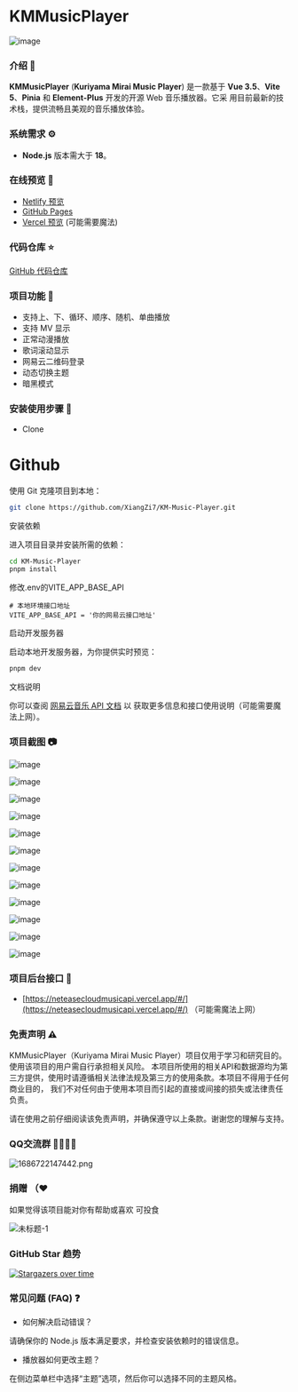 # KMMusicPlayer

![image](https://github.com/user-attachments/assets/fd134863-7f30-4f43-8ff7-83563df27221)

### 介绍 📖

**KMMusicPlayer** (**Kuriyama Mirai Music Player**) 是一款基于 **Vue
3.5**、**Vite 5**、**Pinia** 和 **Element-Plus** 开发的开源 Web 音乐播放器。它采
用目前最新的技术栈，提供流畅且美观的音乐播放体验。

### 系统需求 ⚙️

- **Node.js** 版本需大于 **18**。

### 在线预览 👀

- [Netlify 预览](https://kmmusic.netlify.app)
- [GitHub Pages](https://xiangzi7.github.io/KM-Music-Player/)
- [Vercel 预览](https://kmmusic.vercel.app) (可能需要魔法)

### 代码仓库 ⭐

[GitHub 代码仓库](https://github.com/XiangZi7/KM-Music-Player)

### 项目功能 🔨

- 支持上、下、循环、顺序、随机、单曲播放
- 支持 MV 显示
- 正常动漫播放
- 歌词滚动显示
- 网易云二维码登录
- 动态切换主题
- 暗黑模式

### 安装使用步骤 📔

- Clone

# Github

使用 Git 克隆项目到本地：

```bash
git clone https://github.com/XiangZi7/KM-Music-Player.git
```

安装依赖

进入项目目录并安装所需的依赖：

```bash
cd KM-Music-Player
pnpm install
```

修改.env的VITE_APP_BASE_API

```
# 本地环境接口地址
VITE_APP_BASE_API = '你的网易云接口地址'
```

启动开发服务器

启动本地开发服务器，为你提供实时预览：

```bash
pnpm dev
```

文档说明

你可以查阅 [网易云音乐 API 文档](https://neteasecloudmusicapi.vercel.app/#/) 以
获取更多信息和接口使用说明（可能需要魔法上网）。

### 项目截图 📷

![image](https://github.com/user-attachments/assets/32acc6db-4a70-49bf-a1ce-8209e8489da1)

![image](https://github.com/user-attachments/assets/7fd7d3f4-1b10-4cba-abc4-2fe8e2be679d)

![image](https://github.com/user-attachments/assets/2c71aa45-00bb-42f4-b1b3-dcff8cb52c97)

![image](https://github.com/user-attachments/assets/22d01b96-6396-463e-a3fb-1c5aa42b155d)

![image](https://github.com/user-attachments/assets/af25b635-382b-41cc-b854-415455714840)

![image](https://github.com/user-attachments/assets/fa0725ae-daa3-4da3-82a4-1b446db94c12)

![image](https://github.com/user-attachments/assets/ef6ca0e4-31f7-467d-a4da-035a32adc2e1)

![image](https://github.com/user-attachments/assets/d775e745-0304-41bc-a182-6607a3cbfd47)

![image](https://github.com/user-attachments/assets/5b79f12e-d3ae-4b09-9711-2a54b784f945)

![image](https://github.com/user-attachments/assets/d9f4695f-bd3a-47a7-a36e-6c8cea336a6f)

![image](https://github.com/user-attachments/assets/54657969-0b07-4c94-9f48-e723f94e6695)

![image](https://github.com/user-attachments/assets/7bb5482f-5384-4d03-b2be-7949e0ce7f59)


### 项目后台接口 🧩

- [https://neteasecloudmusicapi.vercel.app/#/](https://neteasecloudmusicapi.vercel.app/#/)
  （可能需魔法上网）

### 免责声明  ⚠️
KMMusicPlayer（Kuriyama Mirai Music Player）项目仅用于学习和研究目的。使用该项目的用户需自行承担相关风险。
本项目所使用的相关API和数据源均为第三方提供，使用时请遵循相关法律法规及第三方的使用条款。本项目不得用于任何商业目的，
我们不对任何由于使用本项目而引起的直接或间接的损失或法律责任负责。

请在使用之前仔细阅读该免责声明，并确保遵守以上条款。谢谢您的理解与支持。

### QQ交流群 👨‍👨‍👦‍👦

![1686722147442.png](https://p6-juejin.byteimg.com/tos-cn-i-k3u1fbpfcp/2ef2a97c45df4a6fa5c78b34a28a42fc~tplv-k3u1fbpfcp-watermark.image#?w=238&h=250&s=10821&e=png&a=1&b=f8f8f8)

### 捐赠 （❤

如果觉得该项目能对你有帮助或喜欢 可投食

![未标题-1](https://github.com/XiangZi7/KM-Music-Player/assets/67356803/023181cb-037d-434e-9ea6-1a3c2bcb52f6)

### GitHub Star 趋势

[![Stargazers over time](https://starchart.cc/XiangZi7/KM-Music-Player.svg?variant=adaptive)](https://starchart.cc/XiangZi7/KM-Music-Player)

### 常见问题 (FAQ) ❓

- 如何解决启动错误？

请确保你的 Node.js 版本满足要求，并检查安装依赖时的错误信息。

- 播放器如何更改主题？

在侧边菜单栏中选择“主题”选项，然后你可以选择不同的主题风格。


